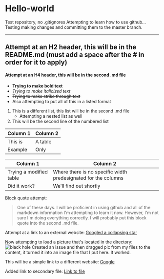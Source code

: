 # Hello-world
Test repository, no .gitignores
Attempting to learn how to use github... Testing making changes and committing them to the master branch.

***

## Attempt at an H2 header, this will be in the README.md (must add a space after the # in order for it to apply)
#### Attempt at an H4 header, this will be in the second .md file
- **Trying to make bold text**
- *Trying to make italicized text*
- ~~Trying to make strike through text~~
- Also attempting to put all of this in a listed format
1. This is a different list, this list will be in the second .md file
   - Attempting a nested list as well
2. This will be the second line of the numbered list

| Column 1 | Column 2 |
|----------|----------|
| This is  | A table  |
| Example  | Only     |

| Column 1 | Column 2 |
| --- | --- |
| Trying a modified table | Where there is no specific width predesignated for the columns
| Did it work? | We'll find out shortly |

Block quote attempt:
>One of these days.
>I will be proficient in using github and all of the markdown information
>I'm attempting to learn it now.
>However, I'm not sure I'm doing everything correctly.
>I will probably put this block quote into the second .md file.

Attempt at a link to an external website:
[Googled a collapsing star](https://www.google.com/search?tbm=isch&sa=1&ei=HqeIW5DBJ4XejwS6wJiIDA&btnG=Search&q=collapsing+star#imgrc=YxW-u_DKqZGF9M:)


Now attempting to load a picture that's located in the directory:
![black hole](https://user-images.githubusercontent.com/32752247/44890671-e74b0b80-aca0-11e8-870d-5dbfdfd655d0.jpg)
Created an issue and then dragged pic from my files to the content, it turned it into an image file that I put here. It worked.

This will be a simple link to a different website:
[Google](https://google.com)

Added link to secondary file:
[Link to file](https://github.com/ChrisPuricelli/Hello-world/blob/master/Helloworld%20secondary%20file.md)
